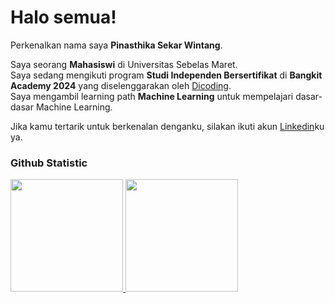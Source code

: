 # Halo semua! 

Perkenalkan nama saya **Pinasthika Sekar Wintang**.<br>

Saya seorang **Mahasiswi** di Universitas Sebelas Maret.<br>
Saya sedang mengikuti program **Studi Independen Bersertifikat** di **Bangkit Academy 2024** yang diselenggarakan oleh [Dicoding](https://www.dicoding.com/).<br>
Saya mengambil learning path **Machine Learning** untuk mempelajari dasar-dasar Machine Learning.<br>

Jika kamu tertarik untuk berkenalan denganku, silakan ikuti akun [Linkedin](https://www.linkedin.com/in/pinasthikasekarwintang/)ku ya.<br>

### Github Statistic
<p align="left">
<a href="https://github.com/pinasthikasw">
  <img height="180em" src="https://github-readme-stats-eight-theta.vercel.app/api?username=pinasthikasw&show_icons=true&theme=algolia&include_all_commits=true&count_private=true"/>
  <img height="180em" src="https://github-readme-stats-eight-theta.vercel.app/api/top-langs/?username=pinasthikasw&layout=compact&theme=algolia"/>
</a>
</p>

